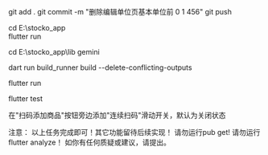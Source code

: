 


git add .
git commit -m "删除编辑单位页基本单位前 0 1 456"
git push




cd E:\stocko_app\
flutter run

cd E:\stocko_app\lib
gemini

dart run build_runner build --delete-conflicting-outputs

flutter run

flutter test




在"扫码添加商品"按钮旁边添加"连续扫码"滑动开关，默认为关闭状态

注意：
以上任务完成即可！其它功能留待后续实现！
请勿运行pub get! 
请勿运行flutter analyze！
如你有任何质疑或建议，请提出。